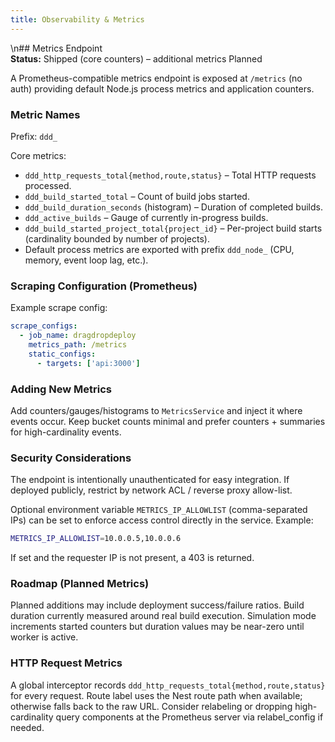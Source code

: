 ```yaml
---
title: Observability & Metrics
---
```


\n## Metrics Endpoint  
**Status:** Shipped (core counters) – additional metrics Planned

A Prometheus-compatible metrics endpoint is exposed at `/metrics` (no auth) providing default Node.js process metrics and application counters.

### Metric Names

Prefix: `ddd_`

Core metrics:

- `ddd_http_requests_total{method,route,status}` – Total HTTP requests processed.
- `ddd_build_started_total` – Count of build jobs started.
- `ddd_build_duration_seconds` (histogram) – Duration of completed builds.
- `ddd_active_builds` – Gauge of currently in-progress builds.
- `ddd_build_started_project_total{project_id}` – Per-project build starts (cardinality bounded by number of projects).
- Default process metrics are exported with prefix `ddd_node_` (CPU, memory, event loop lag, etc.).

### Scraping Configuration (Prometheus)

Example scrape config:

```yaml
scrape_configs:
  - job_name: dragdropdeploy
    metrics_path: /metrics
    static_configs:
      - targets: ['api:3000']
```

### Adding New Metrics

Add counters/gauges/histograms to `MetricsService` and inject it where events occur. Keep bucket counts minimal and prefer counters + summaries for high-cardinality events.

### Security Considerations

The endpoint is intentionally unauthenticated for easy integration. If deployed publicly, restrict by network ACL / reverse proxy allow-list.

Optional environment variable `METRICS_IP_ALLOWLIST` (comma-separated IPs) can be set to enforce access control directly in the service. Example:

```bash
METRICS_IP_ALLOWLIST=10.0.0.5,10.0.0.6
```

If set and the requester IP is not present, a 403 is returned.

### Roadmap (Planned Metrics)

Planned additions may include deployment success/failure ratios.
Build duration currently measured around real build execution. Simulation mode increments started counters but duration values may be near-zero until worker is active.

### HTTP Request Metrics

A global interceptor records `ddd_http_requests_total{method,route,status}` for every request. Route label uses the Nest route path when available; otherwise falls back to the raw URL. Consider relabeling or dropping high-cardinality query components at the Prometheus server via relabel_config if needed.
